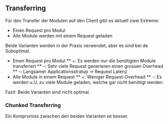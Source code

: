 ## Transferring

Für den Transfer der Modulen auf den Client gibt es aktuell zwei Extreme:

* Einen Request pro Modul
* Alle Module werden mit einem Request geladen

Beide Varianten werden in der Praxis verwendet, aber es sind bei de Suboptimal.

* Einen Request pro Modul
** +: Es werden nur die benötigten Module transferiert
** -: Sehr viele Request generieren einen grossen Overhead
** -: Langsamer Applicationsstratup -> Request Latenz
* Alle Module in einem Request
** +: Weniger Request-Overhead
** -: Es werden u.U. zu viele Module geladen, welche gar nicht benötigt werden

Fazit: Beide Varianten sind nicht optimal.

### Chunked Transferring
Ein Kompromiss zwischen den beiden Varianten ist besser. 

